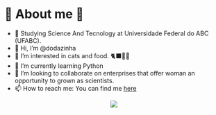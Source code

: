 # 💫 About me 💫

- 🌈 Studying Science And Tecnology at Universidade Federal do ABC (UFABC).
- 👋 Hi, I’m @dodazinha
- 👀 I’m interested in cats and food. 🐈‍⬛🍕🍣
- 🌱 I’m currently learning Python
- 💞️ I’m looking to collaborate on enterprises that offer woman an opportunity to grown as scientists.
- 📫 How to reach me: You can find me [here](https://br.linkedin.com/in/eduardapribeiro)

<p align="center"><img src="https://i.imgur.com/xIjuHmc.gif"></p>
